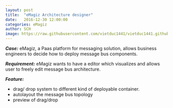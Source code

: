 ```yaml
---
layout: post
title:  "eMagiz Architecture designer"
date:   2016-12-30 12:00:00
categories: eMagiz
author: SCH 
image: https://raw.githubusercontent.com/vietduc1441/vietduc1441.github.io/master/img/infographic_design_architecture.png
---
```


*__Case:__* eMagiz, a Paas platform for messaging solution, allows business engineers to decide how to deploy message bus components. 


*__Requirement:__* eMagiz wants to have a editor which visualizes and allows user to freely edit message bus architecture. 


*__Feature:__*

- drag/ drop system to different kind of deployable container. 
- autolayout the message bus topology
- preview of drag/drop
